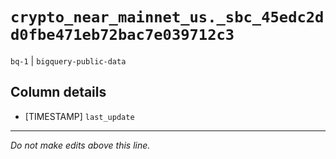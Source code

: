 # `crypto_near_mainnet_us._sbc_45edc2dd0fbe471eb72bac7e039712c3`
`bq-1` | `bigquery-public-data`

## Column details
* [TIMESTAMP] `last_update`

-------------------------------------------------------------------------------
*Do not make edits above this line.*
